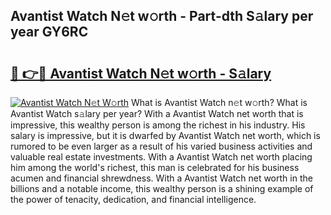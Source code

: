 ## Avantist Watch N𝚎t w𝚘rth - Part-dth S𝚊lary per year GY6RC

# <h2><a href="http://gc46zgz.nevu.top/?p=Avantist+Watch">🔗 👉🔴 Avantist Watch N𝚎t w𝚘rth - S𝚊lary</a></h2>

[![Avantist Watch N𝚎t W𝚘rth](https://i.imgur.com/Oavwk0R.jpeg)](http://gc46zgz.nevu.top/?p=Avantist+Watch)
What is Avantist Watch n𝚎t w𝚘rth? What is Avantist Watch s𝚊lary per year?
With a Avantist Watch net worth that is impressive, this wealthy person is among the richest in his industry. His salary is impressive, but it is dwarfed by Avantist Watch net worth, which is rumored to be even larger as a result of his varied business activities and valuable real estate investments. With a Avantist Watch net worth placing him among the world's richest, this man is celebrated for his business acumen and financial shrewdness. With a Avantist Watch net worth in the billions and a notable income, this wealthy person is a shining example of the power of tenacity, dedication, and financial intelligence.
